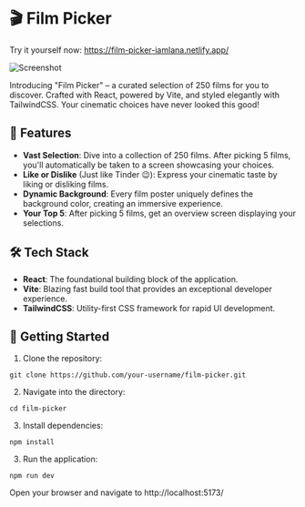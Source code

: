 # 🎬 Film Picker

Try it yourself now: https://film-picker-iamlana.netlify.app/

![Screenshot](./src/assets/screenshot.png)

Introducing "Film Picker" – a curated selection of 250 films for you to discover. Crafted with React, powered by Vite, and styled elegantly with TailwindCSS. Your cinematic choices have never looked this good!

## 🌟 Features

 - **Vast Selection**: Dive into a collection of 250 films. After picking 5 films, you'll automatically be taken to a screen showcasing your choices.
 - **Like or Dislike** (Just like Tinder 😉): Express your cinematic taste by liking or disliking films.
 - **Dynamic Background**: Every film poster uniquely defines the background color, creating an immersive experience.
 - **Your Top 5**: After picking 5 films, get an overview screen displaying your selections.

## 🛠️ Tech Stack

- **React**: The foundational building block of the application.
- **Vite**: Blazing fast build tool that provides an exceptional developer experience.
- **TailwindCSS**: Utility-first CSS framework for rapid UI development.

## 🚀 Getting Started

1. Clone the repository:
```
git clone https://github.com/your-username/film-picker.git
```
2. Navigate into the directory:
```
cd film-picker
```
3. Install dependencies:
```
npm install
```
3. Run the application:

```
npm run dev
```
Open your browser and navigate to http://localhost:5173/